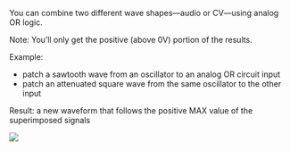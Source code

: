 You can combine two different wave shapes—audio or CV—using analog OR logic. 

Note: You’ll only get the positive (above 0V) portion of the results.

Example:

- patch a sawtooth wave from an oscillator to an analog OR circuit input
- patch an attenuated square wave from the same oscillator to the other input

Result: a new waveform that follows the positive MAX value of the superimposed signals

<img src="images/combine waveshaves.jpg" />
